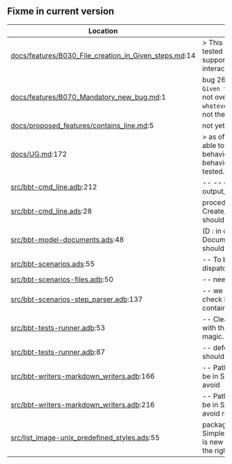 Fixme in current version
------------------------

Location | Text
---------|-----
[docs/features/B030_File_creation_in_Given_steps.md](../docs/features/B030_File_creation_in_Given_steps.md):14|> This last case is not yet tested because bbt doesn't support for now prompt interaction. ()  
[docs/features/B070_Mandatory_new_bug.md](../docs/features/B070_Mandatory_new_bug.md):1| bug 26 oct 2024 : the `Given the file whatever` is not overwriting an existing `whatever` file, even if it has not the same content.
[docs/proposed_features/contains_line.md](../docs/proposed_features/contains_line.md):5| not yet implemented.
[docs/UG.md](../docs/UG.md):172|>  as of 0.0.6, bbt is not able to simulate interactive behavior, and so this behavior is only partially tested.  
[src/bbt-cmd_line.adb](../src/bbt-cmd_line.adb):212|               --     --  opt -ot / --output_tag not yet coded
[src/bbt-cmd_line.ads](../src/bbt-cmd_line.ads):28|   procedure Create_Template; --  shouldn't be here
[src/bbt-model-documents.ads](../src/bbt-model-documents.ads):48|     (D : in out Document_Type); --  should be private
[src/bbt-scenarios.ads](../src/bbt-scenarios.ads):55|   --  To be moved as dispatching in Writers
[src/bbt-scenarios-files.adb](../src/bbt-scenarios-files.adb):50|         --  need a test
[src/bbt-scenarios-step_parser.adb](../src/bbt-scenarios-step_parser.adb):137|                                                                                                   --  we currently do not check if the existing file contains
[src/bbt-tests-runner.adb](../src/bbt-tests-runner.adb):53|   --  Clearly not confortable with that function, it's magic.
[src/bbt-tests-runner.adb](../src/bbt-tests-runner.adb):87|      --  defensive code that should be replaced by
[src/bbt-writers-markdown_writers.adb](../src/bbt-writers-markdown_writers.adb):166|      --  Path_To_Scen should be in Scenario_Type to avoid
[src/bbt-writers-markdown_writers.adb](../src/bbt-writers-markdown_writers.adb):216|      --  Path_To_Scen should be in Scenario_Type to avoid recomputing
[src/list_image-unix_predefined_styles.ads](../src/list_image-unix_predefined_styles.ads):55|   package Simple_One_Per_Line_Style is new Image_Style --  not the right name at all
